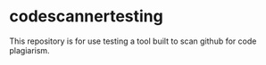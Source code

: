 # codescannertesting
This repository is for use testing a tool built to scan github for code plagiarism.
